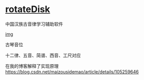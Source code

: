 # [rotateDisk](https://github.com/Holsey/rotateDisk) 
中国汉族古音律学习辅助软件

[img](https://imgconvert.csdnimg.cn/aHR0cDovL3Zpc3RhcnkuZ2l0ZWUuaW8vaW1nYmVkL2dpZmhvbWVfNDk2eDUxNS5naWY#pic_center)

古琴音位

十二律、五音、简谱、西音、工尺对应

在我的博客解释了实现原理
https://blog.csdn.net/maizousidemao/article/details/105259646
